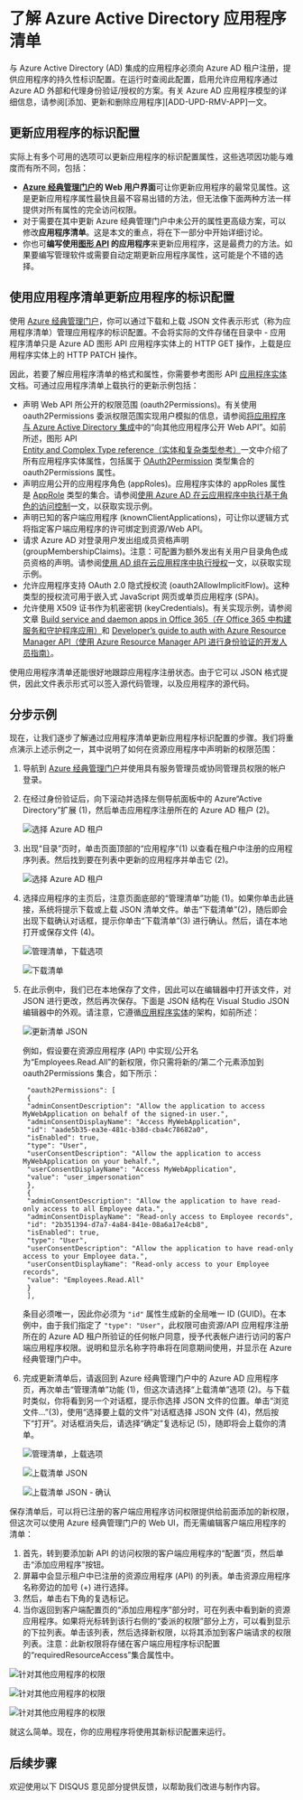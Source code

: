 <properties
   pageTitle="了解 Azure Active Directory 应用程序清单 | Azure"
   description="详细介绍如何使用 Azure Active Directory 应用程序清单，该清单表示 Azure AD 租户中的应用程序标识配置，并方便实现 OAuth 授权、许可体验和其他功能。"
   services="active-directory"
   documentationCenter=""
   authors="bryanla"
   manager="mbaldwin"
   editor=""/>

<tags
   ms.service="active-directory"
   ms.date="03/16/2016"
   wacn.date="06/14/2016"/>

# 了解 Azure Active Directory 应用程序清单

与 Azure Active Directory (AD) 集成的应用程序必须向 Azure AD 租户注册，提供应用程序的持久性标识配置。在运行时查阅此配置，启用允许应用程序通过 Azure AD 外部和代理身份验证/授权的方案。有关 Azure AD 应用程序模型的详细信息，请参阅[添加、更新和删除应用程序][ADD-UPD-RMV-APP]一文。

## 更新应用程序的标识配置

实际上有多个可用的选项可以更新应用程序的标识配置属性，这些选项因功能与难度而有所不同，包括：

- **[Azure 经典管理门户][AZURE-CLASSIC-PORTAL]的 Web 用户界面**可让你更新应用程序的最常见属性。这是更新应用程序属性最快且最不容易出错的方法，但无法像下面两种方法一样提供对所有属性的完全访问权限。
- 对于需要在其中更新 Azure 经典管理门户中未公开的属性更高级方案，可以修改**应用程序清单**。这是本文的重点，将在下一部分中开始详细讨论。
- 你也可**编写使用[图形 API][GRAPH-API] 的应用程序**来更新应用程序，这是最费力的方法。如果要编写管理软件或需要自动定期更新应用程序属性，这可能是个不错的选择。

## 使用应用程序清单更新应用程序的标识配置
使用 [Azure 经典管理门户][AZURE-CLASSIC-PORTAL]，你可以通过下载和上载 JSON 文件表示形式（称为应用程序清单）管理应用程序的标识配置。不会将实际的文件存储在目录中 - 应用程序清单只是 Azure AD 图形 API 应用程序实体上的 HTTP GET 操作，上载是应用程序实体上的 HTTP PATCH 操作。

因此，若要了解应用程序清单的格式和属性，你需要参考图形 API [应用程序实体][APPLICATION-ENTITY]文档。可通过应用程序清单上载执行的更新示例包括：

- 声明 Web API 所公开的权限范围 (oauth2Permissions)。有关使用 oauth2Permissions 委派权限范围实现用户模拟的信息，请参阅[将应用程序与 Azure Active Directory 集成][INTEGRATING-APPLICATIONS-AAD]中的“向其他应用程序公开 Web API”。如前所述，图形 API [Entity and Complex Type reference（实体和复杂类型参考）][APPLICATION-ENTITY]一文中介绍了所有应用程序实体属性，包括属于 [OAuth2Permission][APPLICATION-ENTITY-OAUTH2-PERMISSION] 类型集合的 oauth2Permissions 属性。
- 声明应用公开的应用程序角色 (appRoles)。应用程序实体的 appRoles 属性是 [AppRole][APPLICATION-ENTITY-APP-ROLE] 类型的集合。请参阅[使用 Azure AD 在云应用程序中执行基于角色的访问控制][RBAC-CLOUD-APPS-AZUREAD]一文，以获取实现示例。
- 声明已知的客户端应用程序 (knownClientApplications)，可让你以逻辑方式将指定客户端应用程序的许可绑定到资源/Web API。
- 请求 Azure AD 对登录用户发出组成员资格声明 (groupMembershipClaims)。注意：可配置为额外发出有关用户目录角色成员资格的声明。请参阅[使用 AD 组在云应用程序中执行授权][AAD-GROUPS-FOR-AUTHORIZATION]一文，以获取实现示例。
- 允许应用程序支持 OAuth 2.0 隐式授权流 (oauth2AllowImplicitFlow)。这种类型的授权流可用于嵌入式 JavaScript 网页或单页应用程序 (SPA)。
- 允许使用 X509 证书作为机密密钥 (keyCredentials)。有关实现示例，请参阅文章 [Build service and daemon apps in Office 365（在 Office 365 中构建服务和守护程序应用）][O365-SERVICE-DAEMON-APPS]和 [Developer’s guide to auth with Azure Resource Manager API（使用 Azure Resource Manager API 进行身份验证的开发人员指南）][DEV-GUIDE-TO-AUTH-WITH-ARM]。

使用应用程序清单还能很好地跟踪应用程序注册状态。由于它可以 JSON 格式提供，因此文件表示形式可以签入源代码管理，以及应用程序的源代码。

## 分步示例
现在，让我们逐步了解通过应用程序清单更新应用程序标识配置的步骤。我们将重点演示上述示例之一，其中说明了如何在资源应用程序中声明新的权限范围：

1. 导航到 [Azure 经典管理门户][AZURE-CLASSIC-PORTAL]并使用具有服务管理员或协同管理员权限的帐户登录。


2. 在经过身份验证后，向下滚动并选择左侧导航面板中的 Azure“Active Directory”扩展 (1)，然后单击应用程序注册所在的 Azure AD 租户 (2)。

	![选择 Azure AD 租户][SELECT-AZURE-AD-TENANT]


3. 出现“目录”页时，单击页面顶部的“应用程序”(1) 以查看在租户中注册的应用程序列表。然后找到要在列表中更新的应用程序并单击它 (2)。

	![选择 Azure AD 租户][SELECT-AZURE-AD-APP]


4. 选择应用程序的主页后，注意页面底部的“管理清单”功能 (1)。如果你单击此链接，系统将提示下载或上载 JSON 清单文件。单击“下载清单”(2)，随后即会出现下载确认对话框，提示你单击“下载清单”(3) 进行确认。然后，请在本地打开或保存文件 (4)。

	![管理清单，下载选项][MANAGE-MANIFEST-DOWNLOAD]

	![下载清单][DOWNLOAD-MANIFEST]


5. 在此示例中，我们已在本地保存了文件，因此可以在编辑器中打开该文件，对 JSON 进行更改，然后再次保存。下面是 JSON 结构在 Visual Studio JSON 编辑器中的外观。请注意，它遵循[应用程序实体][APPLICATION-ENTITY]的架构，如前所述：

	![更新清单 JSON][UPDATE-MANIFEST]

    例如，假设要在资源应用程序 (API) 中实现/公开名为“Employees.Read.All”的新权限，你只需将新的/第二个元素添加到 oauth2Permissions 集合，如下所示：

        "oauth2Permissions": [
        {
        "adminConsentDescription": "Allow the application to access MyWebApplication on behalf of the signed-in user.",
        "adminConsentDisplayName": "Access MyWebApplication",
        "id": "aade5b35-ea3e-481c-b38d-cba4c78682a0",
        "isEnabled": true,
        "type": "User",
        "userConsentDescription": "Allow the application to access MyWebApplication on your behalf.",
        "userConsentDisplayName": "Access MyWebApplication",
        "value": "user_impersonation"
        },
        {
        "adminConsentDescription": "Allow the application to have read-only access to all Employee data.",
        "adminConsentDisplayName": "Read-only access to Employee records",
        "id": "2b351394-d7a7-4a84-841e-08a6a17e4cb8",
        "isEnabled": true,
        "type": "User",
        "userConsentDescription": "Allow the application to have read-only access to your Employee data.",
        "userConsentDisplayName": "Read-only access to your Employee records",
        "value": "Employees.Read.All"
        }
        ],

    条目必须唯一，因此你必须为 `"id"` 属性生成新的全局唯一 ID (GUID)。在本例中，由于我们指定了 `"type": "User"`，此权限可由资源/API 应用程序注册所在的 Azure AD 租户所验证的任何帐户同意，授予代表帐户进行访问的客户端应用程序权限。说明和显示名称字符串将在同意期间使用，并显示在 Azure 经典管理门户中。

6. 完成更新清单后，请返回到 Azure 经典管理门户中的 Azure AD 应用程序页，再次单击“管理清单”功能 (1)，但这次请选择“上载清单”选项 (2)。与下载时类似，你将看到另一个对话框，提示你选择 JSON 文件的位置。单击“浏览文件...”(3)，使用“选择要上载的文件”对话框选择 JSON 文件 (4)，然后按下“打开”。对话框消失后，请选择“确定”复选标记 (5)，随即将会上载你的清单。

    ![管理清单，上载选项][MANAGE-MANIFEST-UPLOAD]

    ![上载清单 JSON][UPLOAD-MANIFEST]

    ![上载清单 JSON - 确认][UPLOAD-MANIFEST-CONFIRM]

保存清单后，可以将已注册的客户端应用程序访问权限提供给前面添加的新权限，但这次可以使用 Azure 经典管理门户的 Web UI，而无需编辑客户端应用程序的清单：

1. 首先，转到要添加新 API 的访问权限的客户端应用程序的“配置”页，然后单击“添加应用程序”按钮。
2. 屏幕中会显示租户中已注册的资源应用程序 (API) 的列表。单击资源应用程序名称旁边的加号 (+) 进行选择。  
3. 然后，单击右下角的复选标记。
4. 当你返回到客户端配置页的“添加应用程序”部分时，可在列表中看到新的资源应用程序。如果将光标转到该行右侧的“委派的权限”部分上方，可以看到显示的下拉列表。单击该列表，然后选择新权限，以将其添加到客户端请求的权限列表。注意：此新权限将存储在客户端应用程序标识配置的“requiredResourceAccess”集合属性中。

![针对其他应用程序的权限][PERMS-TO-OTHER-APPS]

![针对其他应用程序的权限][PERMS-SELECT-APP]

![针对其他应用程序的权限][PERMS-SELECT-PERMS]

就这么简单。现在，你的应用程序将使用其新标识配置来运行。

## 后续步骤
欢迎使用以下 DISQUS 意见部分提供反馈，以帮助我们改进与制作内容。

<!--Image references-->
[DOWNLOAD-MANIFEST]: ./media/active-directory-application-manifest/download-manifest.png
[MANAGE-MANIFEST-DOWNLOAD]: ./media/active-directory-application-manifest/manage-manifest-download.png
[MANAGE-MANIFEST-UPLOAD]: ./media/active-directory-application-manifest/manage-manifest-upload.png
[PERMS-SELECT-APP]: ./media/active-directory-application-manifest/portal-perms-select-app.png
[PERMS-SELECT-PERMS]: ./media/active-directory-application-manifest/portal-perms-select-perms.png
[PERMS-TO-OTHER-APPS]: ./media/active-directory-application-manifest/portal-perms-to-other-apps.png
[SELECT-AZURE-AD-APP]: ./media/active-directory-application-manifest/select-azure-ad-application.png
[SELECT-AZURE-AD-TENANT]: ./media/active-directory-application-manifest/select-azure-ad-tenant.png
[UPDATE-MANIFEST]: ./media/active-directory-application-manifest/update-manifest.png
[UPLOAD-MANIFEST]: ./media/active-directory-application-manifest/upload-manifest.png
[UPLOAD-MANIFEST-CONFIRM]: ./media/active-directory-application-manifest/upload-manifest-confirm.png

<!--article references -->
[AAD-GROUPS-FOR-AUTHORIZATION]: http://www.dushyantgill.com/blog/2014/12/10/authorization-cloud-applications-using-ad-groups/

[APPLICATION-ENTITY]: https://msdn.microsoft.com/Library/Azure/Ad/Graph/api/entity-and-complex-type-reference#ApplicationEntity
[APPLICATION-ENTITY-APP-ROLE]: https://msdn.microsoft.com/Library/Azure/Ad/Graph/api/entity-and-complex-type-reference#AppRoleType
[APPLICATION-ENTITY-OAUTH2-PERMISSION]: https://msdn.microsoft.com/Library/Azure/Ad/Graph/api/entity-and-complex-type-reference#OAuth2PermissionType
[AZURE-CLASSIC-PORTAL]: https://manage.windowsazure.cn
[DEV-GUIDE-TO-AUTH-WITH-ARM]: http://www.dushyantgill.com/blog/2015/05/23/developers-guide-to-auth-with-azure-resource-manager-api/
[GRAPH-API]: /documentation/articles/active-directory-graph-api
[INTEGRATING-APPLICATIONS-AAD]: https://azure.microsoft.com/documentation/articles/active-directory-integrating-applications/
[O365-PERM-DETAILS]: https://msdn.microsoft.com/office/office365/HowTo/application-manifest
[O365-SERVICE-DAEMON-APPS]: https://msdn.microsoft.com/office/office365/howto/building-service-apps-in-office-365
[RBAC-CLOUD-APPS-AZUREAD]: http://www.dushyantgill.com/blog/2014/12/10/roles-based-access-control-in-cloud-applications-using-azure-ad/

<!---HONumber=Mooncake_0606_2016-->